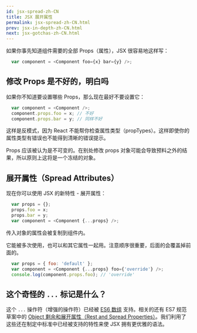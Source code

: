 ```yaml
---
id: jsx-spread-zh-CN
title: JSX 展开属性
permalink: jsx-spread-zh-CN.html
prev: jsx-in-depth-zh-CN.html
next: jsx-gotchas-zh-CN.html
---
```


如果你事先知道组件需要的全部 Props（属性），JSX 很容易地这样写：

```javascript
  var component = <Component foo={x} bar={y} />;
```


## 修改 Props 是不好的，明白吗

如果你不知道要设置哪些 Props，那么现在最好不要设置它：

```javascript
  var component = <Component />;
  component.props.foo = x; // 不好
  component.props.bar = y; // 同样不好
```

这样是反模式，因为 React 不能帮你检查属性类型（propTypes）。这样即使你的 属性类型有错误也不能得到清晰的错误提示。

Props 应该被认为是不可变的。在别处修改 props 对象可能会导致预料之外的结果，所以原则上这将是一个冻结的对象。


## 展开属性（Spread Attributes）

现在你可以使用 JSX 的新特性 - 展开属性：

```javascript
  var props = {};
  props.foo = x;
  props.bar = y;
  var component = <Component {...props} />;
```

传入对象的属性会被复制到组件内。

它能被多次使用，也可以和其它属性一起用。注意顺序很重要，后面的会覆盖掉前面的。

```javascript
  var props = { foo: 'default' };
  var component = <Component {...props} foo={'override'} />;
  console.log(component.props.foo); // 'override'
```


## 这个奇怪的 `...` 标记是什么？

这个 `...` 操作符（增强的操作符）已经被 [ES6 数组](https://developer.mozilla.org/en-US/docs/Web/JavaScript/Reference/Operators/Spread_operator) 支持。相关的还有 ES7 规范草案中的 [Object 剩余和展开属性（Rest and Spread Properties）](https://github.com/sebmarkbage/ecmascript-rest-spread)。我们利用了这些还在制定中标准中已经被支持的特性来使 JSX 拥有更优雅的语法。
